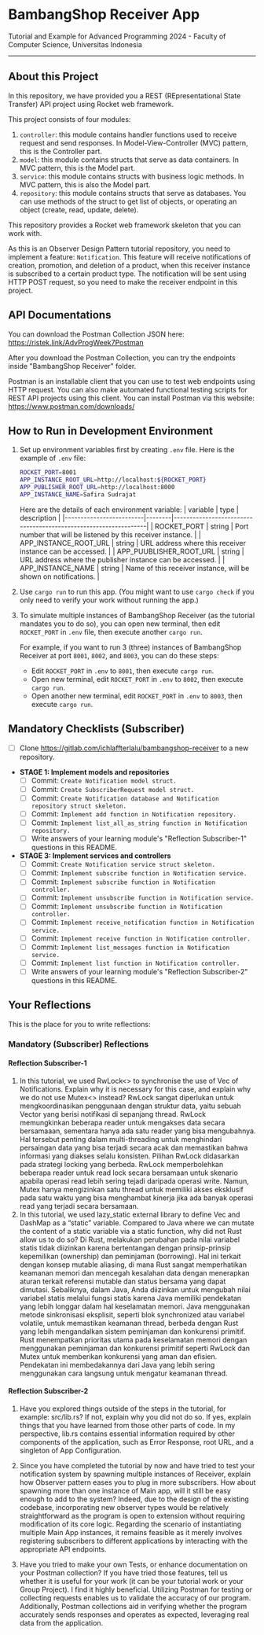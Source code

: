# BambangShop Receiver App
Tutorial and Example for Advanced Programming 2024 - Faculty of Computer Science, Universitas Indonesia

---

## About this Project
In this repository, we have provided you a REST (REpresentational State Transfer) API project using Rocket web framework.

This project consists of four modules:
1.  `controller`: this module contains handler functions used to receive request and send responses.
    In Model-View-Controller (MVC) pattern, this is the Controller part.
2.  `model`: this module contains structs that serve as data containers.
    In MVC pattern, this is the Model part.
3.  `service`: this module contains structs with business logic methods.
    In MVC pattern, this is also the Model part.
4.  `repository`: this module contains structs that serve as databases.
    You can use methods of the struct to get list of objects, or operating an object (create, read, update, delete).

This repository provides a Rocket web framework skeleton that you can work with.

As this is an Observer Design Pattern tutorial repository, you need to implement a feature: `Notification`.
This feature will receive notifications of creation, promotion, and deletion of a product, when this receiver instance is subscribed to a certain product type.
The notification will be sent using HTTP POST request, so you need to make the receiver endpoint in this project.

## API Documentations

You can download the Postman Collection JSON here: https://ristek.link/AdvProgWeek7Postman

After you download the Postman Collection, you can try the endpoints inside "BambangShop Receiver" folder.

Postman is an installable client that you can use to test web endpoints using HTTP request.
You can also make automated functional testing scripts for REST API projects using this client.
You can install Postman via this website: https://www.postman.com/downloads/

## How to Run in Development Environment
1.  Set up environment variables first by creating `.env` file.
    Here is the example of `.env` file:
    ```bash
    ROCKET_PORT=8001
    APP_INSTANCE_ROOT_URL=http://localhost:${ROCKET_PORT}
    APP_PUBLISHER_ROOT_URL=http://localhost:8000
    APP_INSTANCE_NAME=Safira Sudrajat
    ```
    Here are the details of each environment variable:
    | variable                | type   | description                                                     |
    |-------------------------|--------|-----------------------------------------------------------------|
    | ROCKET_PORT             | string | Port number that will be listened by this receiver instance.    |
    | APP_INSTANCE_ROOT_URL   | string | URL address where this receiver instance can be accessed.       |
    | APP_PUUBLISHER_ROOT_URL | string | URL address where the publisher instance can be accessed.       |
    | APP_INSTANCE_NAME       | string | Name of this receiver instance, will be shown on notifications. |
2.  Use `cargo run` to run this app.
    (You might want to use `cargo check` if you only need to verify your work without running the app.)
3.  To simulate multiple instances of BambangShop Receiver (as the tutorial mandates you to do so),
    you can open new terminal, then edit `ROCKET_PORT` in `.env` file, then execute another `cargo run`.

    For example, if you want to run 3 (three) instances of BambangShop Receiver at port `8001`, `8002`, and `8003`, you can do these steps:
    -   Edit `ROCKET_PORT` in `.env` to `8001`, then execute `cargo run`.
    -   Open new terminal, edit `ROCKET_PORT` in `.env` to `8002`, then execute `cargo run`.
    -   Open another new terminal, edit `ROCKET_PORT` in `.env` to `8003`, then execute `cargo run`.

## Mandatory Checklists (Subscriber)
-   [ ] Clone https://gitlab.com/ichlaffterlalu/bambangshop-receiver to a new repository.
-   **STAGE 1: Implement models and repositories**
    -   [ ] Commit: `Create Notification model struct.`
    -   [ ] Commit: `Create SubscriberRequest model struct.`
    -   [ ] Commit: `Create Notification database and Notification repository struct skeleton.`
    -   [ ] Commit: `Implement add function in Notification repository.`
    -   [ ] Commit: `Implement list_all_as_string function in Notification repository.`
    -   [ ] Write answers of your learning module's "Reflection Subscriber-1" questions in this README.
-   **STAGE 3: Implement services and controllers**
    -   [ ] Commit: `Create Notification service struct skeleton.`
    -   [ ] Commit: `Implement subscribe function in Notification service.`
    -   [ ] Commit: `Implement subscribe function in Notification controller.`
    -   [ ] Commit: `Implement unsubscribe function in Notification service.`
    -   [ ] Commit: `Implement unsubscribe function in Notification controller.`
    -   [ ] Commit: `Implement receive_notification function in Notification service.`
    -   [ ] Commit: `Implement receive function in Notification controller.`
    -   [ ] Commit: `Implement list_messages function in Notification service.`
    -   [ ] Commit: `Implement list function in Notification controller.`
    -   [ ] Write answers of your learning module's "Reflection Subscriber-2" questions in this README.

## Your Reflections
This is the place for you to write reflections:

### Mandatory (Subscriber) Reflections

#### Reflection Subscriber-1
1. In this tutorial, we used RwLock<> to synchronise the use of Vec of Notifications. Explain why it is necessary for this case, and explain why we do not use Mutex<> instead?
   RwLock<Vec> sangat diperlukan untuk mengkoordinasikan penggunaan dengan struktur data, yaitu sebuah Vector yang berisi notifikasi di sepanjang thread. RwLock memungkinkan beberapa reader untuk mengakses data secara bersamaaan, sementara hanya ada satu reader yang bisa mengubahnya.
   Hal tersebut penting dalam multi-threading untuk menghindari persaingan data yang bisa terjadi secara acak dan memastikan bahwa informasi yang diakses selalu konsisten.
   Pilihan RwLock didasarkan pada strategi locking yang berbeda. RwLock memperbolehkan beberapa reader untuk read lock secara bersamaan untuk skenario apabila operasi read lebih sering tejadi daripada operasi write.
   Namun, Mutex hanya mengizinkan satu thread untuk memiliki akses eksklusif pada satu waktu yang bisa menghambat kinerja jika ada banyak operasi read yang terjadi secara bersamaan.
2. In this tutorial, we used lazy_static external library to define Vec and DashMap as a “static” variable. Compared to Java where we can mutate the content of a static variable via a static function, why did not Rust allow us to do so?
   Di Rust, melakukan perubahan pada nilai variabel statis tidak diizinkan karena bertentangan dengan prinsip-prinsip kepemilikan (ownership) dan peminjaman (borrowing). Hal ini terkait dengan konsep mutable aliasing, di mana Rust sangat memperhatikan keamanan memori dan mencegah kesalahan data dengan menerapkan aturan terkait referensi mutable dan status bersama yang dapat dimutasi.
   Sebaliknya, dalam Java, Anda diizinkan untuk mengubah nilai variabel statis melalui fungsi statis karena Java memiliki pendekatan yang lebih longgar dalam hal keselamatan memori. Java menggunakan metode sinkronisasi eksplisit, seperti blok synchronized atau variabel volatile, untuk memastikan keamanan thread, berbeda dengan Rust yang lebih mengandalkan sistem peminjaman dan konkurensi primitif.
   Rust menempatkan prioritas utama pada keselamatan memori dengan menggunakan peminjaman dan konkurensi primitif seperti RwLock dan Mutex untuk memberikan konkurensi yang aman dan efisien. Pendekatan ini membedakannya dari Java yang lebih sering menggunakan cara langsung untuk mengatur keamanan thread.
#### Reflection Subscriber-2
1. Have you explored things outside of the steps in the tutorial, for example: src/lib.rs? If not, explain why you did not do so. If yes, explain things that you have learned from those other parts of code.
In my perspective, lib.rs contains essential information required by other components of the application, such as Error Response, root URL, and a singleton of App Configuration.

2. Since you have completed the tutorial by now and have tried to test your notification system by spawning multiple instances of Receiver, explain how Observer pattern eases you to plug in more subscribers. How about spawning more than one instance of Main app, will it still be easy enough to add to the system?
Indeed, due to the design of the existing codebase, incorporating new observer types would be relatively straightforward as the program is open to extension without requiring modification of its core logic. Regarding the scenario of instantiating multiple Main App instances, it remains feasible as it merely involves registering subscribers to different applications by interacting with the appropriate API endpoints.

3. Have you tried to make your own Tests, or enhance documentation on your Postman collection? If you have tried those features, tell us whether it is useful for your work (it can be your tutorial work or your Group Project).
I find it highly beneficial. Utilizing Postman for testing or collecting requests enables us to validate the accuracy of our program. Additionally, Postman collections aid in verifying whether the program accurately sends responses and operates as expected, leveraging real data from the application.